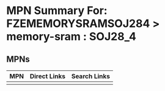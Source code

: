 



# MPN Summary For: FZEMEMORYSRAMSOJ284 > memory-sram : SOJ28_4

## MPNs
  

|MPN|Direct Links|Search Links|
| :--- | :--- | :--- |
||||
